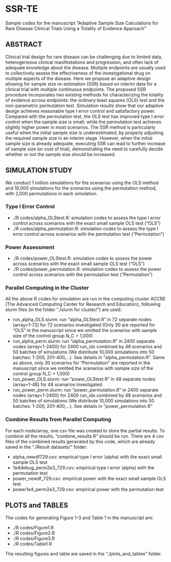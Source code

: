 # SSR-TE
Sample codes for the manuscript "Adaptive Sample Size Calculations for Rare Disease Clinical Trials Using a Totality of Evidence Approach"

## ABSTRACT
Clinical trial design for rare disease can be challenging due to limited data, heterogeneous clinical manifestations and progression, and often lack of adequate knowledge about the disease. Multiple endpoints are usually used to collectively assess the effectiveness of the investigational drug on multiple aspects of the disease. Here we propose an adaptive design allowing for sample size re-estimation (SSR) based on interim data for a clinical trial with multiple continuous endpoints. The proposed SSR procedure incorporates two existing methods for characterizing the totality of evidence across endpoints: the ordinary least squares (OLS) test and the non-parametric permutation test. Simulation results show that our adaptive design achieves reasonable type I error control and satisfactory power. Compared with the permutation test, the OLS test has improved type I error control when the sample size is small; while the permutation test achieves slightly higher power in most scenarios. The SSR method is particularly useful when the initial sample size is underestimated, by properly adjusting the required sample size in an interim stage. However, when the initial sample size is already adequate, executing SSR can lead to further increase of sample size (or cost of trial), demonstrating the need to carefully decide whether or not the sample size should be increased.

## SIMULATION STUDY
We conduct 1 million simulations for the scenarios using the OLS method and 10,000 simulations for the scenarios using the permutation method, with 2,000 permutations in each simulation.

### Type I Error Control
* ./R codes/alpha_OLStest.R: simulation codes to assess the type I error control across scenarios with the exact small sample OLS test (“OLS”)
* ./R codes/alpha_permutation.R: simulation codes to assess the type I error control across scenarios with the permutation test (“Permutation”)

### Power Assessment
* ./R codes/power_OLStest.R: simulation codes to assess the power across scenarios with the exact small sample OLS test (“OLS”)
* ./R codes/power_permutation.R: simulation codes to assess the power control across scenarios with the permutation test (“Permutation”)

### Parallel Computing in the Cluster
All the above R codes for simulation are run in the computing cluster ACCRE (The Advanced Computing Center for Research and Education), following slurm files (in the folder "./slurm for cluster/") are used:
* run_alpha_OLS.slurm: run “alpha_OLStest.R” in 72 separate nodes (array=1-72) for 72 scenarios investigated (Only 30 are reported for “OLS” in the manuscript since we omitted the scenarios with sample size of the control group N_C > 1,000)
* run_alpha_perm.slurm: run “alpha_permutation.R” in 2400 separate nodes (array=1-2400) for 2400 run_idx combined by 48 scenarios and 50 batches of simulations (We distribute 10,000 simulations into 50 batches: 1-200, 201-400,...). See details in “alpha_permutation.R”. Same as above, only 30 scenarios for “Permutation” are reported in the manuscript since we omitted the scenarios with sample size of the control group N_C > 1,000)
* run_power_OLS.slurm: run “power_OLStest.R” in 48 separate nodes (array=1-48) for 48 scenarios investigated
* run_power_perm.slurm: run “power_permutation.R” in 2400 separate nodes (array=1-2400) for 2400 run_idx combined by 48 scenarios and 50 batches of simulations (We distribute 10,000 simulations into 50 batches: 1-200, 201-400,...). See details in “power_permutation.R”

### Combine Results from Parallel Computing
For each node/array, one csv file was created to store the partial results. To combine all the results, “combine_results.R” should be run. There are 4 csv files of the combined results generated by this code, which are already saved in the “./Result datasets/” folder:
* alpha_newdf729.csv: empirical type I error (alpha) with the exact small sample OLS test
* 1e4debug_perm2e3_729.csv: empirical type I error (alpha) with the permutation test
* power_newdf_729.csv: empirical power with the exact small sample OLS test
* power1e4_perm2e3_729.csv: empirical power with the permutation test

## PLOTS and TABLES
The codes for generating Figure 1-3 and Table 1 in the manuscript are: 
* ./R codes/Figure1.R
* ./R codes/Figure2.R
* ./R codes/Figure3.R
* ./R codes/Table1.R

The resulting figures and table are saved in the “./plots_and_tables” folder.








